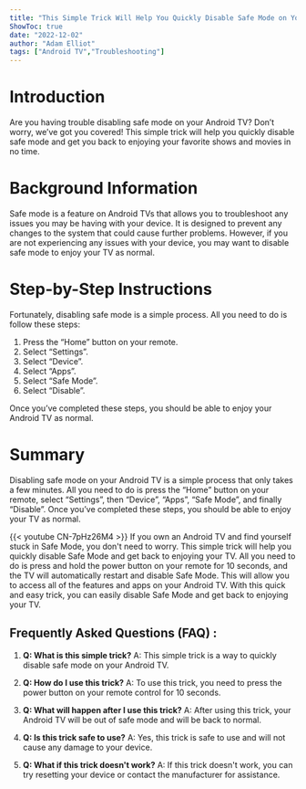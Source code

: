 ```yaml
---
title: "This Simple Trick Will Help You Quickly Disable Safe Mode on Your Android TV!"
ShowToc: true 
date: "2022-12-02"
author: "Adam Elliot" 
tags: ["Android TV","Troubleshooting"]
---
```

# Introduction
Are you having trouble disabling safe mode on your Android TV? Don’t worry, we’ve got you covered! This simple trick will help you quickly disable safe mode and get you back to enjoying your favorite shows and movies in no time. 

# Background Information
Safe mode is a feature on Android TVs that allows you to troubleshoot any issues you may be having with your device. It is designed to prevent any changes to the system that could cause further problems. However, if you are not experiencing any issues with your device, you may want to disable safe mode to enjoy your TV as normal. 

# Step-by-Step Instructions
Fortunately, disabling safe mode is a simple process. All you need to do is follow these steps: 

1. Press the “Home” button on your remote. 
2. Select “Settings”. 
3. Select “Device”. 
4. Select “Apps”. 
5. Select “Safe Mode”. 
6. Select “Disable”. 

Once you’ve completed these steps, you should be able to enjoy your Android TV as normal. 

# Summary
Disabling safe mode on your Android TV is a simple process that only takes a few minutes. All you need to do is press the “Home” button on your remote, select “Settings”, then “Device”, “Apps”, “Safe Mode”, and finally “Disable”. Once you’ve completed these steps, you should be able to enjoy your TV as normal.

{{< youtube CN-7pHz26M4 >}} 
If you own an Android TV and find yourself stuck in Safe Mode, you don't need to worry. This simple trick will help you quickly disable Safe Mode and get back to enjoying your TV. All you need to do is press and hold the power button on your remote for 10 seconds, and the TV will automatically restart and disable Safe Mode. This will allow you to access all of the features and apps on your Android TV. With this quick and easy trick, you can easily disable Safe Mode and get back to enjoying your TV.

## Frequently Asked Questions (FAQ) :
1. **Q: What is this simple trick?**
A: This simple trick is a way to quickly disable safe mode on your Android TV.

2. **Q: How do I use this trick?**
A: To use this trick, you need to press the power button on your remote control for 10 seconds.

3. **Q: What will happen after I use this trick?**
A: After using this trick, your Android TV will be out of safe mode and will be back to normal.

4. **Q: Is this trick safe to use?**
A: Yes, this trick is safe to use and will not cause any damage to your device.

5. **Q: What if this trick doesn't work?**
A: If this trick doesn't work, you can try resetting your device or contact the manufacturer for assistance.


